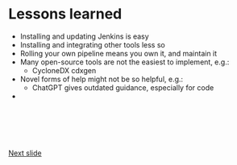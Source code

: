 # Lessons learned

* Installing and updating Jenkins is easy
* Installing and integrating other tools less so
* Rolling your own pipeline means you own it, and maintain it
* Many open-source tools are not the easiest to implement, e.g.:
  * CycloneDX cdxgen
* Novel forms of help might not be so helpful, e.g.:
  * ChatGPT gives outdated guidance, especially for code
* 

<br /><br /><br /><br />

[Next slide](finale.md)
